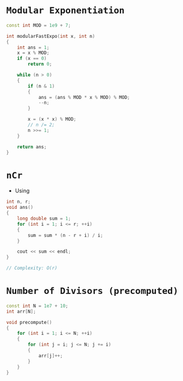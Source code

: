 # **```Modular Exponentiation```**

```cpp
const int MOD = 1e9 + 7;

int modularFastExpo(int x, int n)
{
    int ans = 1;
    x = x % MOD;
    if (x == 0)
        return 0;

    while (n > 0)
    {
        if (n & 1)
        {
            ans = (ans % MOD * x % MOD) % MOD;
            --n;
        }

        x = (x * x) % MOD;
        // n /= 2;
        n >>= 1;
    }

    return ans;
}
```

# **```nCr```**

- Using 
```cpp
int n, r;
void ans()
{
    long double sum = 1;
    for (int i = 1; i <= r; ++i)
    {
        sum = sum * (n - r + i) / i;
    }

    cout << sum << endl;
}

// Complexity: O(r)
```

# **```Number of Divisors (precomputed)```** 
```cpp
const int N = 1e7 + 10;
int arr[N];

void precompute()
{
    for (int i = 1; i <= N; ++i)
    {
        for (int j = i; j <= N; j += i)
        {
            arr[j]++;
        }
    }
}
```